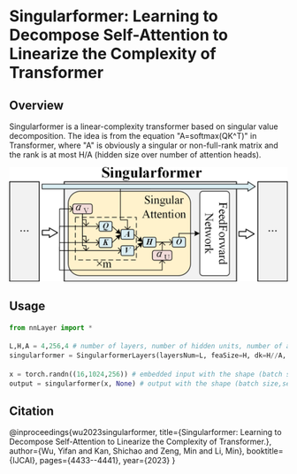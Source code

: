 # Singularformer: Learning to Decompose Self-Attention to Linearize the Complexity of Transformer

## Overview
Singularformer is a linear-complexity transformer based on singular value decomposition. The idea is from the equation "A=softmax(QK^T)" in Transformer, where "A" is obviously a singular or non-full-rank matrix and the rank is at most H/A (hidden size over number of attention heads). 

![Singularformer](https://github.com/CSUBioGroup/Singularformer/blob/main/Singularformer.png)

## Usage

```python
from nnLayer import *

L,H,A = 4,256,4 # number of layers, number of hidden units, number of attention heads
singularformer = SingularformerLayers(layersNum=L, feaSize=H, dk=H//A, multiNum=A, r=H//A, hdnDropout=0.1)

x = torch.randn((16,1024,256)) # embedded input with the shape (batch size,seq length,embedding size)
output = singularformer(x, None) # output with the shape (batch size,seq length,embedding size)
```

## Citation

@inproceedings{wu2023singularformer,
  title={Singularformer: Learning to Decompose Self-Attention to Linearize the Complexity of Transformer.},
  author={Wu, Yifan and Kan, Shichao and Zeng, Min and Li, Min},
  booktitle={IJCAI},
  pages={4433--4441},
  year={2023}
}
